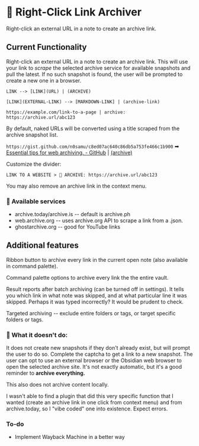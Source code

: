 # 🔗 Right-Click Link Archiver
Right-click an external URL in a note to create an archive link.

## Current Functionality

Right-click an external URL in a note to create an archive link. This will use your link to *scrape* the selected archive service for available snapshots and pull the latest. If no such snapshot is found, the user will be prompted to create a new one in a browser.

`LINK --> [LINK](URL) | (ARCHIVE)`

`[LINK](EXTERNAL-LINK) --> [MARKDOWN-LINK] | (archive-link)`

`https://example.com/link-to-a-page | archive: https://archive.url/abc123`

By default, naked URLs will be converted using a title scraped from the archive snapshot list.

`https://gist.github.com/n0samu/c8ed07ac640c86db5a753fe466c1b900` ➡ [Essential tips for web archiving. - GitHub](https://gist.github.com/n0samu/c8ed07ac640c86db5a753fe466c1b900) | [(archive)](https://archive.ph/zDGHE)

Customize the divider:

`LINK TO A WEBSITE > 🎈 ARCHIVE: https://archive.url/abc123`

You may also remove an archive link in the context menu.

### 📜 Available services
- archive.today/archive.is -- default is archive.ph
- web.archive.org -- uses archive.org API to scrape a link from a .json.
- ghostarchive.org -- good for YouTube links

## Additional features

Ribbon button to archive every link in the current open note (also available in command palette).

Command palette options to archive every link the the entire vault.

Result reports after batch archiving (can be turned off in settings). It tells you which link in what note was skipped, and at what particular line it was skipped. Perhaps it was typed incorrectly? It would be prudent to check.

Targeted archiving -- exclude entire folders or tags, or target specific folders or tags.

### 🚫 What it doesn't do:

It does not create new snapshots if they don't already exist, but will prompt the user to do so. Complete the captcha to get a link to a new snapshot. The user can opt to use an external browser or the Obsidian web browser to open the selected archive site. It's not exactly automatic, but it's a good reminder to **archive everything.**

This also does not archive content locally.

I wasn't able to find a plugin that did this very specific function that I wanted (create an archive link in one click from context menu) and from archive.today, so I "vibe coded" one into existence. Expect errors.

### To-do
- Implement Wayback Machine in a better way